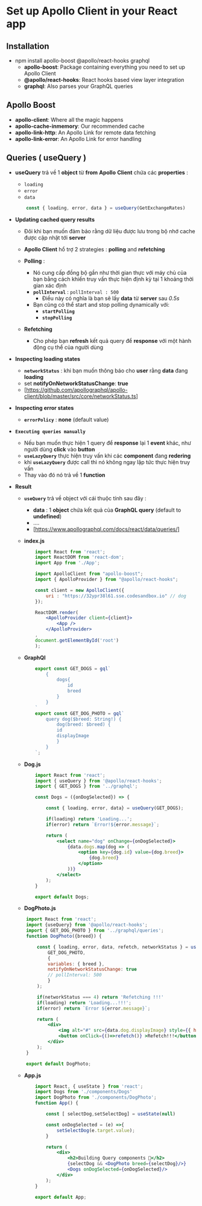 # Set up Apollo Client in your React app

## Installation

- npm install apollo-boost @apollo/react-hooks graphql
    - **apollo-boost**: Package containing everything you need to set up Apollo Client
    - **@apollo/react-hooks**: React hooks based view layer integration
    -  **graphql**: Also parses your GraphQL queries

## Apollo Boost
- **apollo-client**: Where all the magic happens
- **apollo-cache-inmemory**: Our recommended cache
- **apollo-link-http**: An Apollo Link for remote data fetching
- **apollo-link-error**: An Apollo Link for error handling

## Queries ( useQuery )

- **useQuery** trả về 1 **object** từ **from** **Apollo** **Client** chứa các **properties** :
    - `loading`
    - `error`
    - `data`

    ```jsx
        const { loading, error, data } = useQuery(GetExchangeRates)
    ```
- **Updating cached query results**
    - Đôi khi bạn muốn đảm bảo rằng dữ liệu được lưu trong bộ nhớ cache được cập nhật tới **server**
    - **Apollo Client** hổ trợ 2 strategies : **polling** and **refetching**

    - **Polling** :
        - Nó cung cấp đồng bộ gần như thời gian thực với máy chủ của bạn bằng cách khiến truy vấn thực hiện định kỳ tại 1 khoảng thời gian xác định
        - **`pollInterval`** : `pollInterval : 500`
            - Điều này có nghĩa là bạn sẽ lấy **data** từ **server** sau *0.5s*
        - Bạn cũng có thể start and stop polling dynamically với:
            - **`startPolling`**
            - **`stopPolling`**

    - **Refetching**
        - Cho phép bạn **refresh** kết quả query để **response** với một hành động cụ thể của người dùng

- **Inspecting loading states**
    - **`networkStatus`** : khi bạn muốn thông báo cho **user** rằng **data** đang **loading**
    - set **notifyOnNetworkStatusChange**: **true**
    - [https://github.com/apollographql/apollo-client/blob/master/src/core/networkStatus.ts]

- **Inspecting error states**
    - **`errorPolicy`** : **none** (default value)

- **`Executing queries manually`**
    - Nếu bạn muốn thực hiện 1 query để **response** lại 1 **event** khác, như người dùng **click** vào **button**
    - **`useLazyQuery`** thực hiện truy vấn khi các **component** đang **redering**
    - khi **`useLazyQuery`** được call thì nó không ngay lập tức thực hiện truy vấn
    - Thay vào đó nó trả về  1 **function**

- **Result**
    - **`useQuery`** trả về  object với cái thuộc tính sau đây :
        - **data** : 1 **object** chứa kết quả của **GraphQL query** (default to **undefined**)
        - ....
        - [https://www.apollographql.com/docs/react/data/queries/]

    - **index.js**
        ```jsx
            import React from 'react';
            import ReactDOM from 'react-dom';
            import App from './App';

            import ApolloClient from "apollo-boost";
            import { ApolloProvider } from "@apollo/react-hooks";

            const client = new ApolloClient({
                uri : "https://32ypr38l61.sse.codesandbox.io" // dog
            });

            ReactDOM.render(
                <ApolloProvider client={client}>
                    <App />
                </ApolloProvider>
            ,
            document.getElementById('root')
            );
        ```

    - **GraphQl**
        ```jsx
            export const GET_DOGS = gql`
                {
                    dogs{
                        id
                        breed
                    }
                }
            `
            export const GET_DOG_PHOTO = gql`
                query dog($breed: String!) {
                    dog(breed: $breed) {
                    id
                    displayImage
                    }
                }
            `;
        ```
    - **Dog.js**
        ```jsx
            import React from 'react';
            import { useQuery } from '@apollo/react-hooks';
            import { GET_DOGS } from '../graphql';

            const Dogs = ({onDogSelected}) => {

                const { loading, error, data} = useQuery(GET_DOGS);

                if(loading) return 'Loading...';
                if(error) return `Error!${error.message}`;

                return (
                    <select name="dog" onChange={onDogSelected}>
                        {data.dogs.map(dog => (
                            <option key={dog.id} value={dog.breed}>
                                {dog.breed}
                            </option>
                        ))}
                    </select>
                );
            }

            export default Dogs;
        ```
    - **DogPhoto.js**
    ```jsx
        import React from 'react';
        import {useQuery} from '@apollo/react-hooks';
        import { GET_DOG_PHOTO } from '../graphql/queries';
        function DogPhoto({breed}) {

            const { loading, error, data, refetch, networkStatus } = useQuery(
                GET_DOG_PHOTO,
                {
                variables: { breed },
                notifyOnNetworkStatusChange: true
                // pollInterval: 500
                }
            );

            if(networkStatus === 4) return 'Refetching !!!'
            if(loading) return 'Loading...!!!';
            if(error) return `Error ${error.message}`;

            return (
                <div>
                    <img alt="#" src={data.dog.displayImage} style={{ height: 100, width: 100 }} />
                    <button onClick={()=>refetch()} >Refetch!!!</button>
                </div>
            );
        }

        export default DogPhoto;
    ```

    - **App.js**
        ```jsx
            import React, { useState } from 'react';
            import Dogs from './components/Dogs'
            import DogPhoto from './components/DogPhoto';
            function App() {

                const [ selectDog,setSelectDog] = useState(null)

                const onDogSelected = (e) =>{
                    setSelectDog(e.target.value);
                }

                return (
                    <div>
                        <h2>Building Query components 🚀</h2>
                        {selectDog && <DogPhoto breed={selectDog}/>}
                        <Dogs onDogSelected={onDogSelected}/>
                    </div>
                );
            }

            export default App;
        ```